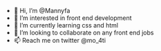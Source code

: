 - 👋 Hi, I’m @Mannyfa
- 👀 I’m interested in front end development
- 🌱 I’m currently learning css and html
- 💞️ I’m looking to collaborate on any front end jobs 
- 📫 Reach me on twitter @mo_4ti

<!---
Mannyfa/Mannyfa is a ✨ special ✨ repository because its `README.md` (this file) appears on your GitHub profile.
You can click the Preview link to take a look at your changes.
--->
